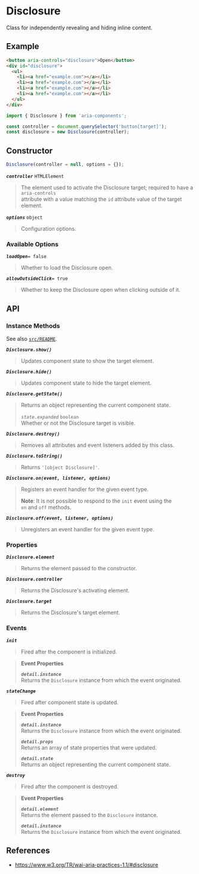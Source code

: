 Disclosure
==========

Class for independently revealing and hiding inline content.

## Example

```html
<button aria-controls="disclosure">Open</button>
<div id="disclosure">
  <ul>
    <li><a href="example.com"></a></li>
    <li><a href="example.com"></a></li>
    <li><a href="example.com"></a></li>
    <li><a href="example.com"></a></li>
  </ul>
</div>
```

```javascript
import { Disclosure } from 'aria-components';

const controller = document.querySelector('button[target]');
const disclosure = new Disclosure(controller);
```

## Constructor

```javascript
Disclosure(controller = null, options = {});
```

_**`controller`**_ `HTMLElement`  
> The element used to activate the Disclosure target; required to have a `aria-controls`  
attribute with a value matching the `id` attribute value of the target element.

_**`options`**_ `object`  
> Configuration options.

### Available Options

_**`loadOpen`**_`= false`  
> Whether to load the Disclosure open.

_**`allowOutsideClick`**_`= true`  
> Whether to keep the Disclosure open when clicking outside of it.

## API

### Instance Methods

See also [`src/README`](../).

_**`Disclosure.show()`**_
> Updates component state to show the target element.

_**`Disclosure.hide()`**_
> Updates component state to hide the target element.

_**`Disclosure.getState()`**_
> Returns an object representing the current component state.
>
> _`state.expanded`_ `boolean`  
> Whether or not the Disclosure target is visible.

_**`Disclosure.destroy()`**_
> Removes all attributes and event listeners added by this class.

_**`Disclosure.toString()`**_  
> Returns `'[object Disclosure]'`.

_**`Disclosure.on(event, listener, options)`**_  
> Registers an event handler for the given event type.  
>
> **Note**: It is not possible to respond to the `init` event using the  
> `on` and `off` methods.

_**`Disclosure.off(event, listener, options)`**_  
> Unregisters an event handler for the given event type.

### Properties

_**`Disclosure.element`**_  
> Returns the element passed to the constructor.

_**`Disclosure.controller`**_  
> Returns the Disclosure's activating element.

_**`Disclosure.target`**_  
> Returns the Disclosure's target element.

### Events

_**`init`**_  
> Fired after the component is initialized.

> **Event Properties**
> 
> _**`detail.instance`**_  
> Returns the `Disclosure` instance from which the event originated.  

_**`stateChange`**_  
> Fired after component state is updated.

> **Event Properties**
> 
> _**`detail.instance`**_  
> Returns the `Disclosure` instance from which the event originated.  
>
> _**`detail.props`**_  
> Returns an array of state properties that were updated.  
>
> _**`detail.state`**_  
> Returns an object representing the current component state.

_**`destroy`**_  
> Fired after the component is destroyed.

> **Event Properties**
> 
> _**`detail.element`**_  
> Returns the element passed to the `Disclosure` instance.  
> 
> _**`detail.instance`**_  
> Returns the `Disclosure` instance from which the event originated.  

## References

- https://www.w3.org/TR/wai-aria-practices-1.1/#disclosure
